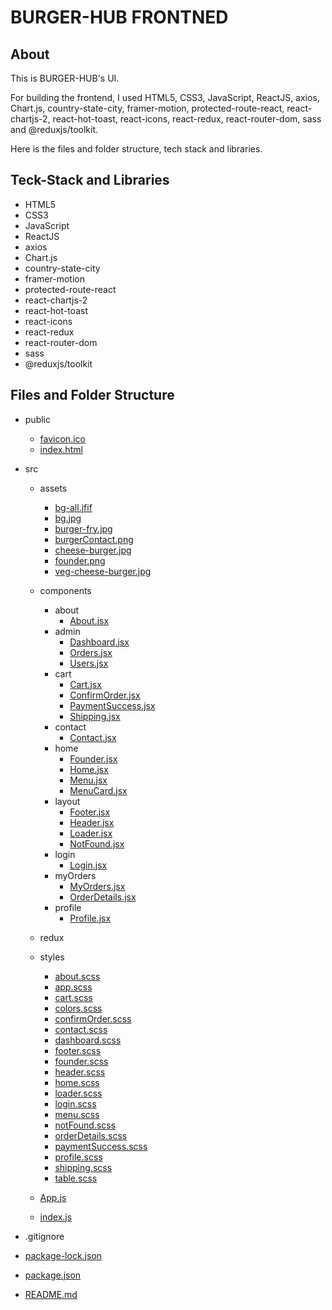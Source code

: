 # BURGER-HUB FRONTNED

## About

This is BURGER-HUB's UI.

For building the frontend, I used HTML5, CSS3, JavaScript, ReactJS, axios, Chart.js, country-state-city, framer-motion, protected-route-react, react-chartjs-2, react-hot-toast, react-icons, react-redux, react-router-dom, sass and @reduxjs/toolkit.

Here is the files and folder structure, tech stack and libraries.

## Teck-Stack and Libraries

- HTML5
- CSS3
- JavaScript
- ReactJS
- axios
- Chart.js
- country-state-city
- framer-motion
- protected-route-react
- react-chartjs-2
- react-hot-toast
- react-icons
- react-redux
- react-router-dom
- sass
- @reduxjs/toolkit

## Files and Folder Structure

- public
  - [favicon.ico](./public/favicon.ico)
  - [index.html](./public/index.html)
- src

  - assets
    - [bg-all.jfif](./src/assets/bg-all.jfif)
    - [bg.jpg](./src/assets/bg.jpg)
    - [burger-fry.jpg](./src/assets/burger-fry.jpg)
    - [burgerContact.png](./src/assets/burgerContact.png)
    - [cheese-burger.jpg](./src/assets/cheese-burger.jpg)
    - [founder.png](./src/assets/founder.png)
    - [veg-cheese-burger.jpg](./src/assets/veg-cheese-burger.jpg)
  - components

    - about
      - [About.jsx](./src/components/about/About.jsx)
    - admin
      - [Dashboard.jsx](./src/components/admin/Dashboard.jsx)
      - [Orders.jsx](./src/components/admin/Orders.jsx)
      - [Users.jsx](./src/components/admin/Users.jsx)
    - cart
      - [Cart.jsx](./src/components/cart/Cart.jsx)
      - [ConfirmOrder.jsx](./src/components/cart/ConfirmOrder.jsx)
      - [PaymentSuccess.jsx](./src/components/cart/PaymentSuccess.jsx)
      - [Shipping.jsx](./src/components/cart/Shipping.jsx)
    - contact
      - [Contact.jsx](./src/components/contact/Contact.jsx)
    - home
      - [Founder.jsx](./src/components/home/Founder.jsx)
      - [Home.jsx](./src/components/home/Home.jsx)
      - [Menu.jsx](./src/components/home/Menu.jsx)
      - [MenuCard.jsx](./src/components/home/MenuCard.jsx)
    - layout
      - [Footer.jsx](./src/components/layout/Footer.jsx)
      - [Header.jsx](./src/components/layout/Header.jsx)
      - [Loader.jsx](./src/components/layout/Loader.jsx)
      - [NotFound.jsx](./src/components/layout/NotFound.jsx)
    - login
      - [Login.jsx](./src/components/login/Login.jsx)
    - myOrders
      - [MyOrders.jsx](./src/components/myOrders/MyOrders.jsx)
      - [OrderDetails.jsx](./src/components/myOrders/OrderDetails.jsx)
    - profile
      - [Profile.jsx](./src/components/profile/Profile.jsx)

  - redux
  - styles
    - [about.scss](./src/styles/about.scss)
    - [app.scss](./src/styles/app.scss)
    - [cart.scss](./src/styles/cart.scss)
    - [colors.scss](./src/styles/colors.scss)
    - [confirmOrder.scss](./src/styles/confirmOrder.scss)
    - [contact.scss](./src/styles/contact.scss)
    - [dashboard.scss](./src/styles/dashboard.scss)
    - [footer.scss](./src/styles/footer.scss)
    - [founder.scss](./src/styles/founder.scss)
    - [header.scss](./src/styles/header.scss)
    - [home.scss](./src/styles/home.scss)
    - [loader.scss](./src/styles/loader.scss)
    - [login.scss](./src/styles/login.scss)
    - [menu.scss](./src/styles/menu.scss)
    - [notFound.scss](./src/styles/notFound.scss)
    - [orderDetails.scss](./src/styles/orderDetails.scss)
    - [paymentSuccess.scss](./src/styles/paymentSuccess.scss)
    - [profile.scss](./src/styles/profile.scss)
    - [shipping.scss](./src/styles/shipping.scss)
    - [table.scss](./src/styles/table.scss)
  - [App.js](./src/App.js)
  - [index.js](./src/index.js)

- .gitignore
- [package-lock.json](./package-lock.json)
- [package.json](./package.json)
- [README.md](./README.md)
